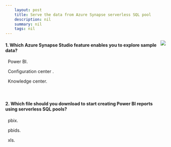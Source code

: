 ```yaml
---
    layout: post
    title: Serve the data from Azure Synapse serverless SQL pool 
    description: nil
    summary: nil
    tags: nil
---
```



 <a target="_blank" href="https://docs.microsoft.com/en-us/learn/modules/serve-data-from-azure-synapse-serverless-sql-pool/6-knowledge-check/"><i class="fas fa-external-link-alt"></i> </a>
 <img align="right" src="https://docs.microsoft.com/en-us/learn/achievements/serve-the-data-from-azure-synapse-serverless-sql-pool.svg">
####  1. Which Azure Synapse Studio feature enables you to explore sample data?


<i class='far fa-square'></i> &nbsp;&nbsp;Power BI.

<i class='far fa-square'></i> &nbsp;&nbsp;Configuration center .

<i class='fas fa-check-square' style='color: Dodgerblue;'></i> &nbsp;&nbsp;Knowledge center.
<br />
<br />
<br />

####  2. Which file should you download to start creating Power BI reports using serverless SQL pools?


<i class='far fa-square'></i> &nbsp;&nbsp;pbix.

<i class='fas fa-check-square' style='color: Dodgerblue;'></i> &nbsp;&nbsp;pbids.

<i class='far fa-square'></i> &nbsp;&nbsp;xls.
<br />
<br />
<br />
